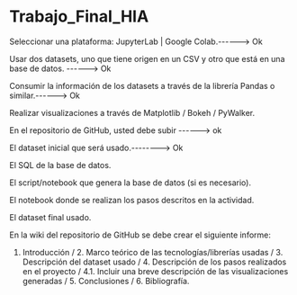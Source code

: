 # Trabajo_Final_HIA

Seleccionar una plataforma: JupyterLab | Google Colab.------> Ok

Usar dos datasets, uno que tiene origen en un CSV y otro que está en una base de datos. ------> Ok

Consumir la información de los datasets a través de la librería Pandas o similar.------> Ok

Realizar visualizaciones a través de Matplotlib / Bokeh / PyWalker.

En el repositorio de GitHub, usted debe subir ------> ok

El dataset inicial que será usado.--------> Ok

El SQL de la base de datos.

El script/notebook que genera la base de datos (si es necesario).

El notebook donde se realizan los pasos descritos en la actividad.

El dataset final usado.

En la wiki del repositorio de GitHub se debe crear el siguiente informe:

1. Introducción / 2. Marco teórico de las tecnologías/librerías usadas / 3. Descripción del dataset usado / 4. Descripción de los pasos realizados en el proyecto / 4.1. Incluir una breve descripción de las visualizaciones generadas / 5. Conclusiones / 6. Bibliografía.
